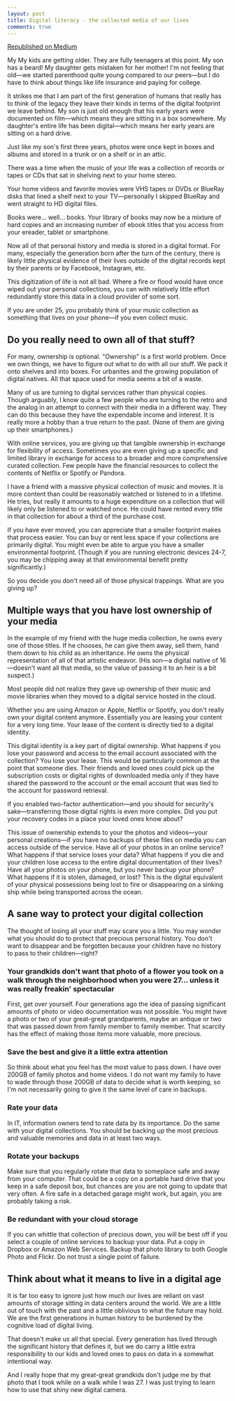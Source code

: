 ```yaml
---
layout: post
title: Digital literacy - the collected media of our lives
comments: true
---
```


<a href="https://medium.com/@joshuami/digital-literacy-the-collected-media-of-our-lives-b818b3c5703c">Republished on Medium</a>

My My kids are getting older. They are fully teenagers at this point. My son has a beard! My daughter gets mistaken for her mother! I'm not feeling that old—we started parenthood quite young compared to our peers—but I do have to think about things like life insurance and paying for college.

It strikes me that I am part of the first generation of humans that really has to think of the legacy they leave their kinds in terms of the digital footprint we leave behind. My son is just old enough that his early years were documented on film—which means they are sitting in a box somewhere. My daughter's entire life has been digital—which means her early years are sitting on a hard drive.

Just like my son's first three years, photos were once kept in boxes and albums and stored in a trunk or on a shelf or in an attic.

There was a time when the music of your life was a collection of records or tapes or CDs that sat in shelving next to your home stereo.

Your home videos and favorite movies were VHS tapes or DVDs or BlueRay disks that lined a shelf next to your TV—personally I skipped BlueRay and went straight to HD digital files.

Books were… well… books. Your library of books may now be a mixture of hard copies and an increasing number of ebook titles that you access from your ereader, tablet or smartphone.

Now all of that personal history and media is stored in a digital format. For many, especially the generation born after the turn of the century, there is likely little physical evidence of their lives outside of the digital records kept by their parents or by Facebook, Instagram, etc.

This digitization of life is not all bad. Where a fire or flood would have once wiped out your personal collections, you can with relatively little effort redundantly store this data in a cloud provider of some sort.

If you are under 25, you probably think of your music collection as something that lives on your phone—if you even collect music.

## Do you really need to own all of that stuff?

For many, ownership is optional. "Ownership" is a first world problem. Once we own things, we have to figure out what to do with all our stuff. We pack it onto shelves and into boxes. For urbanites and the growing population of digital natives. All that space used for media seems a bit of a waste.

Many of us are turning to digital services rather than physical copies. Though arguably, I know quite a few people who are turning to the retro and the analog in an attempt to connect with their media in a different way. They can do this because they have the expendable income and interest. It is really more a hobby than a true return to the past. (None of them are giving up their smartphones.)

With online services, you are giving up that tangible ownership in exchange for flexibility of access. Sometimes you are even giving up a specific and limited library in exchange for access to a broader and more comprehensive curated collection. Few people have the financial resources to collect the contents of Netflix or Spotify or Pandora.

I have a friend with a massive physical collection of music and movies. It is more content than could be reasonably watched or listened to in a lifetime. He tries, but really it amounts to a huge expenditure on a collection that will likely only be listened to or watched once. He could have rented every title in that collection for about a third of the purchase cost.

If you have ever moved, you can appreciate that a smaller footprint makes that process easier. You can buy or rent less space if your collections are primarily digital. You might even be able to argue you have a smaller environmental footprint. (Though if you are running electronic devices 24-7, you may be chipping away at that environmental benefit pretty significantly.)

So you decide you don't need all of those physical trappings. What are you giving up?

## Multiple ways that you have lost ownership of your media

In the example of my friend with the huge media collection, he owns every one of those titles. If he chooses, he can give them away, sell them, hand them down to his child as an inheritance. He owns the physical representation of all of that artistic endeavor. (His son—a digital native of 16—doesn't want all that media, so the value of passing it to an heir is a bit suspect.)

Most people did not realize they gave up ownership of their music and movie libraries when they moved to a digital service hosted in the cloud.

Whether you are using Amazon or Apple, Netflix or Spotify, you don't really own your digital content anymore. Essentially you are leasing your content for a very long time. Your lease of the content is directly tied to a digital identity.

This digital identity is a key part of digital ownership. What happens if you lose your password and access to the email account associated with the collection? You lose your lease. This would be particularly common at the point that someone dies. Their friends and loved ones could pick up the subscription costs or digital rights of downloaded media only if they have shared the password to the account or the email account that was tied to the account for password retrieval.

If you enabled two-factor authentication—and you should for security's sake—transferring those digital rights is even more complex. Did you put your recovery codes in a place your loved ones know about?

This issue of ownership extends to your the photos and videos—your personal creations—if you have no backups of these files on media you can access outside of the service. Have all of your photos in an online service? What happens if that service loses your data? What happens if you die and your children lose access to the entire digital documentation of their lives? Have all your photos on your phone, but you never backup your phone? What happens if it is stolen, damaged, or lost? This is the digital equivalent of your physical possessions being lost to fire or disappearing on a sinking ship while being transported across the ocean.

## A sane way to protect your digital collection

The thought of losing all your stuff may scare you a little. You may wonder what you should do to protect that precious personal history. You don't want to disappear and be forgotten because your children have no history to pass to their children—right?

### Your grandkids don't want that photo of a flower you took on a walk through the neighborhood when you were 27… unless it was really freakin' spectacular

First, get over yourself. Four generations ago the idea of passing significant amounts of photo or video documentation was not possible. You might have a photo or two of your great-great grandparents, maybe an antique or two that was passed down from family member to family member. That scarcity has the effect of making those items more valuable, more precious.
### Save the best and give it a little extra attention
So think about what you feel has the most value to pass down. I have over 200GB of family photos and home videos. I do not want my family to have to wade through those 200GB of data to decide what is worth keeping, so I'm not necessarily going to give it the same level of care in backups.

### Rate your data

In IT, information owners tend to rate data by its importance. Do the same with your digital collections. You should be backing up the most precious and valuable memories and data in at least two ways.

### Rotate your backups

Make sure that you regularly rotate that data to someplace safe and away from your computer. That could be a copy on a portable hard drive that you keep in a safe deposit box, but chances are you are not going to update that very often. A fire safe in a detached garage might work, but again, you are probably taking a risk.

### Be redundant with your cloud storage

If you can whittle that collection of precious down, you will be best off if you select a couple of online services to backup your data. Put a copy in Dropbox or Amazon Web Services. Backup that photo library to both Google Photo and Flickr. Do not trust a single point of failure.

## Think about what it means to live in a digital age

It is far too easy to ignore just how much our lives are reliant on vast amounts of storage sitting in data centers around the world. We are a little out of touch with the past and a little oblivious to what the future may hold. We are the first generations in human history to be burdened by the cognitive load of digital living.

That doesn't make us all that special. Every generation has lived through the significant history that defines it, but we do carry a little extra responsibility to our kids and loved ones to pass on data in a somewhat intentional way.

And I really hope that my great-great grandkids don't judge me by that photo that I took while on a walk while I was 27. I was just trying to learn how to use that shiny new digital camera.

